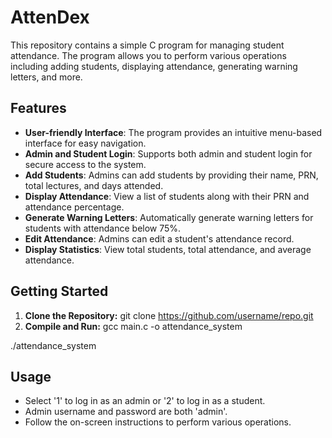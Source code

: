 # AttenDex

This repository contains a simple C program for managing student attendance. The program allows you to perform various operations including adding students, displaying attendance, generating warning letters, and more.

## Features

* **User-friendly Interface**: The program provides an intuitive menu-based interface for easy navigation.
* **Admin and Student Login**: Supports both admin and student login for secure access to the system.
* **Add Students**: Admins can add students by providing their name, PRN, total lectures, and days attended.
* **Display Attendance**: View a list of students along with their PRN and attendance percentage.
* **Generate Warning Letters**: Automatically generate warning letters for students with attendance below 75%.
* **Edit Attendance**: Admins can edit a student's attendance record.
* **Display Statistics**: View total students, total attendance, and average attendance.

## Getting Started

1) **Clone the Repository:** git clone https://github.com/username/repo.git 
2) **Compile and Run:** gcc main.c -o attendance_system

./attendance_system

## Usage

* Select '1' to log in as an admin or '2' to log in as a student.
* Admin username and password are both 'admin'.
* Follow the on-screen instructions to perform various operations.
